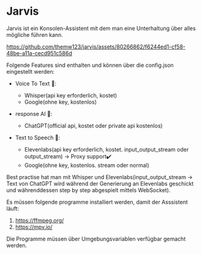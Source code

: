# Jarvis

Jarvis ist ein Konsolen-Assistent mit dem man eine Unterhaltung über alles mögliche führen kann.

https://github.com/themw123/jarvis/assets/80266862/f6244ed1-cf58-48be-a11a-cecd951c586d

Folgende Features sind enthalten und können über die config.json eingestellt werden:

- Voice To Text 📝:
    - Whisper(api key erforderlich, kostet)
    - Google(ohne key, kostenlos)

- response AI 🧠:
    - ChatGPT(official api, kostet oder private api kostenlos)

- Text to Speech 💬:
    - Elevenlabs(api key erforderlich, kostet. input_output_stream oder output_stream) -> Proxy support✔️
    - Google(ohne key, kostenlos. stream oder normal)

Best practise hat man mit Whisper und Elevenlabs(input_output_stream -> Text von ChatGPT wird während der Generierung an Elevenlabs geschickt und währenddessen step by step abgespielt mittels WebSocket).


Es müssen folgende programme installiert werden, damit der Asssistent läuft:

1. https://ffmpeg.org/
2. https://mpv.io/

Die Programme müssen über Umgebungsvariablen verfügbar gemacht werden.

